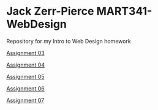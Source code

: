 # Jack Zerr-Pierce MART341-WebDesign
Repository for my Intro to Web Design homework

   <p>
<a href="https://jackzpierce.github.io/MART341-WebDesign/assignment-03/">Assignment 03</a>
   </p>
   
   <p>
<a href="https://jackzpierce.github.io/MART341-WebDesign/assignment-04/">Assignment 04</a>
  </p>
  
   <p>
<a href="https://jackzpierce.github.io/MART341-WebDesign/assignment-05/">Assignment 05</a>
  </p>
  
 <a href="https://jackzpierce.github.io/MART341-WebDesign/assignment-06/">Assignment 06</a>
 
  <p>
<a href="https://jackzpierce.github.io/MART341-WebDesign/assignment-07/">Assignment 07</a>
  </p>
  

  
